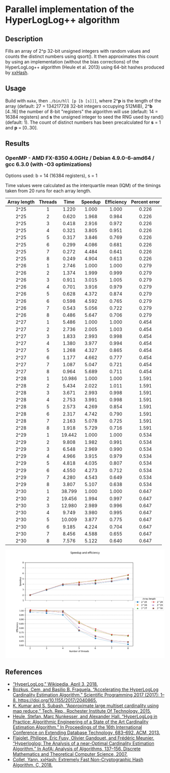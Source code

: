 # Parallel implementation of the HyperLogLog++ algorithm
## Description
Fills an array of 2^p 32-bit unsigned integers with random values and counts the distinct numbers using qsort(). It then approximates this count by using an implementation (without the bias corrections) of the HyperLogLog++ algorithm (Heule et al. 2013) using 64-bit hashes produced by [xxHash](https://github.com/Cyan4973/xxHash).
## Usage
Build with `make`, then `./bin/hll [p [b [s]]]`, where 2^**p** is the length of the array (default: 27 = 134217728 32-bit integers occupying 512MiB), 2^**b** [4..16] the number of 8-bit "registers" the algorithm will use (default: 14 = 16384 registers) and **s** the unsigned integer to seed the RNG used by rand() (default: 1). The count of distinct numbers has been precalculated for **s** = 1 and **p** = [0..30].
## Results 
### OpenMP - AMD FX-8350 4.0GHz / Debian 4.9.0-6-amd64 / gcc 6.3.0 (with -O3 optimizations)
Options used: b = 14 (16384 registers), s = 1

Time values were calculated as the interquartile mean (IQM) of the timings taken from 20 runs for each array length.

| Array length | Threads | Time | Speedup | Efficiency | Percent error |
|:------------:|:-------:|:------:|:-------:|:----------:|:-------------:|
| 2^25 | 1 | 1.220 | 1.000 | 1.000 | 0.226 |
| 2^25 | 2 | 0.620 | 1.968 | 0.984 | 0.226 |
| 2^25 | 3 | 0.418 | 2.916 | 0.972 | 0.226 |
| 2^25 | 4 | 0.321 | 3.805 | 0.951 | 0.226 |
| 2^25 | 5 | 0.317 | 3.846 | 0.769 | 0.226 |
| 2^25 | 6 | 0.299 | 4.086 | 0.681 | 0.226 |
| 2^25 | 7 | 0.272 | 4.484 | 0.641 | 0.226 |
| 2^25 | 8 | 0.249 | 4.904 | 0.613 | 0.226 |
| 2^26 | 1 | 2.746 | 1.000 | 1.000 | 0.279 |
| 2^26 | 2 | 1.374 | 1.999 | 0.999 | 0.279 |
| 2^26 | 3 | 0.911 | 3.015 | 1.005 | 0.279 |
| 2^26 | 4 | 0.701 | 3.916 | 0.979 | 0.279 |
| 2^26 | 5 | 0.628 | 4.372 | 0.874 | 0.279 |
| 2^26 | 6 | 0.598 | 4.592 | 0.765 | 0.279 |
| 2^26 | 7 | 0.543 | 5.056 | 0.722 | 0.279 |
| 2^26 | 8 | 0.486 | 5.647 | 0.706 | 0.279 |
| 2^27 | 1 | 5.486 | 1.000 | 1.000 | 0.454 |
| 2^27 | 2 | 2.736 | 2.005 | 1.003 | 0.454 |
| 2^27 | 3 | 1.833 | 2.993 | 0.998 | 0.454 |
| 2^27 | 4 | 1.380 | 3.977 | 0.994 | 0.454 |
| 2^27 | 5 | 1.268 | 4.327 | 0.865 | 0.454 |
| 2^27 | 6 | 1.177 | 4.662 | 0.777 | 0.454 |
| 2^27 | 7 | 1.087 | 5.047 | 0.721 | 0.454 |
| 2^27 | 8 | 0.964 | 5.689 | 0.711 | 0.454 |
| 2^28 | 1 | 10.986 | 1.000 | 1.000 | 1.591 |
| 2^28 | 2 | 5.434 | 2.022 | 1.011 | 1.591 |
| 2^28 | 3 | 3.671 | 2.993 | 0.998 | 1.591 |
| 2^28 | 4 | 2.753 | 3.991 | 0.998 | 1.591 |
| 2^28 | 5 | 2.573 | 4.269 | 0.854 | 1.591 |
| 2^28 | 6 | 2.317 | 4.742 | 0.790 | 1.591 |
| 2^28 | 7 | 2.163 | 5.078 | 0.725 | 1.591 |
| 2^28 | 8 | 1.918 | 5.729 | 0.716 | 1.591 |
| 2^29 | 1 | 19.442 | 1.000 | 1.000 | 0.534 |
| 2^29 | 2 | 9.808 | 1.982 | 0.991 | 0.534 |
| 2^29 | 3 | 6.548 | 2.969 | 0.990 | 0.534 |
| 2^29 | 4 | 4.966 | 3.915 | 0.979 | 0.534 |
| 2^29 | 5 | 4.818 | 4.035 | 0.807 | 0.534 |
| 2^29 | 6 | 4.550 | 4.273 | 0.712 | 0.534 |
| 2^29 | 7 | 4.280 | 4.543 | 0.649 | 0.534 |
| 2^29 | 8 | 3.807 | 5.107 | 0.638 | 0.534 |
| 2^30 | 1 | 38.799 | 1.000 | 1.000 | 0.647 |
| 2^30 | 2 | 19.456 | 1.994 | 0.997 | 0.647 |
| 2^30 | 3 | 12.980 | 2.989 | 0.996 | 0.647 |
| 2^30 | 4 | 9.749 | 3.980 | 0.995 | 0.647 |
| 2^30 | 5 | 10.009 | 3.877 | 0.775 | 0.647 |
| 2^30 | 6 | 9.185 | 4.224 | 0.704 | 0.647 |
| 2^30 | 7 | 8.456 | 4.588 | 0.655 | 0.647 |
| 2^30 | 8 | 7.576 | 5.122 | 0.640 | 0.647 |

![](results/openmp_converted.png)
## References
* [“HyperLogLog.” Wikipedia, April 3, 2018.](https://en.wikipedia.org/w/index.php?title=HyperLogLog&oldid=833994784)
* [Bozkus, Cem, and Basilio B. Fraguela. “Accelerating the HyperLogLog Cardinality Estimation Algorithm.” Scientific Programming 2017 (2017): 1–8. https://doi.org/10.1155/2017/2040865.
](biblio/2040865.pdf)
* [K. Kumar and S. Subash, “Approximate large multiset cardinality using map reduce,” Tech. Rep., Rochester Institute Of Technology, 2015.](biblio/report.pdf)
* [Heule, Stefan, Marc Nunkesser, and Alexander Hall. “HyperLogLog in Practice: Algorithmic Engineering of a State of the Art Cardinality Estimation Algorithm.” In Proceedings of the 16th International Conference on Extending Database Technology, 683–692. ACM, 2013.
](biblio/p683-heule.pdf)
* [Flajolet, Philippe, Éric Fusy, Olivier Gandouet, and Frédéric Meunier. “Hyperloglog: The Analysis of a near-Optimal Cardinality Estimation Algorithm.” In AofA: Analysis of Algorithms, 137–156. Discrete Mathematics and Theoretical Computer Science, 2007.
](biblio/FlFuGaMe07.pdf)
* [Collet, Yann. xxHash: Extremely Fast Non-Cryptographic Hash Algorithm. C, 2018.](https://github.com/Cyan4973/xxHash)

